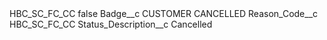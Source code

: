 <?xml version="1.0" encoding="UTF-8"?>
<CustomMetadata xmlns="http://soap.sforce.com/2006/04/metadata" xmlns:xsi="http://www.w3.org/2001/XMLSchema-instance" xmlns:xsd="http://www.w3.org/2001/XMLSchema">
    <label>HBC_SC_FC_CC</label>
    <protected>false</protected>
    <values>
        <field>Badge__c</field>
        <value xsi:type="xsd:string">CUSTOMER CANCELLED</value>
    </values>
    <values>
        <field>Reason_Code__c</field>
        <value xsi:type="xsd:string">HBC_SC_FC_CC</value>
    </values>
    <values>
        <field>Status_Description__c</field>
        <value xsi:type="xsd:string">Cancelled</value>
    </values>
</CustomMetadata>
